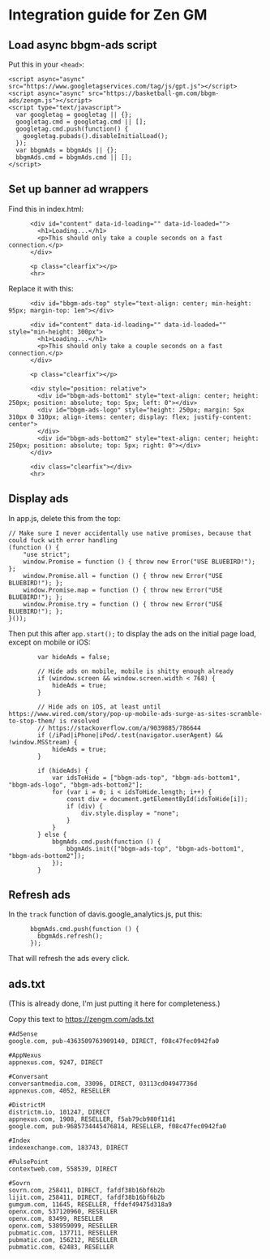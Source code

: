 # Integration guide for Zen GM

## Load async bbgm-ads script

Put this in your `<head>`:

    <script async="async" src="https://www.googletagservices.com/tag/js/gpt.js"></script>
    <script async="async" src="https://basketball-gm.com/bbgm-ads/zengm.js"></script>
    <script type="text/javascript">
      var googletag = googletag || {};
      googletag.cmd = googletag.cmd || [];
      googletag.cmd.push(function() {
        googletag.pubads().disableInitialLoad();
      });
      var bbgmAds = bbgmAds || {};
      bbgmAds.cmd = bbgmAds.cmd || [];
    </script>

## Set up banner ad wrappers

Find this in index.html:

          <div id="content" data-id-loading="" data-id-loaded="">
            <h1>Loading...</h1>
            <p>This should only take a couple seconds on a fast connection.</p>
          </div>

          <p class="clearfix"></p>
          <hr>

Replace it with this:

          <div id="bbgm-ads-top" style="text-align: center; min-height: 95px; margin-top: 1em"></div>

          <div id="content" data-id-loading="" data-id-loaded="" style="min-height: 300px">
            <h1>Loading...</h1>
            <p>This should only take a couple seconds on a fast connection.</p>
          </div>

          <p class="clearfix"></p>

          <div style="position: relative">
            <div id="bbgm-ads-bottom1" style="text-align: center; height: 250px; position: absolute; top: 5px; left: 0"></div>
            <div id="bbgm-ads-logo" style="height: 250px; margin: 5px 310px 0 310px; align-items: center; display: flex; justify-content: center">
            </div>
            <div id="bbgm-ads-bottom2" style="text-align: center; height: 250px; position: absolute; top: 5px; right: 0"></div>
          </div>

          <div class="clearfix"></div>
          <hr>

## Display ads

In app.js, delete this from the top:

    // Make sure I never accidentally use native promises, because that could fuck with error handling
    (function () {
        "use strict";
        window.Promise = function () { throw new Error("USE BLUEBIRD!"); };
        window.Promise.all = function () { throw new Error("USE BLUEBIRD!"); };
        window.Promise.map = function () { throw new Error("USE BLUEBIRD!"); };
        window.Promise.try = function () { throw new Error("USE BLUEBIRD!"); };
    }());

Then put this after `app.start();` to display the ads on the initial page load, except on mobile or iOS:

            var hideAds = false;

            // Hide ads on mobile, mobile is shitty enough already
            if (window.screen && window.screen.width < 768) {
                hideAds = true;
            }

            // Hide ads on iOS, at least until https://www.wired.com/story/pop-up-mobile-ads-surge-as-sites-scramble-to-stop-them/ is resolved
            // https://stackoverflow.com/a/9039885/786644
            if (/iPad|iPhone|iPod/.test(navigator.userAgent) && !window.MSStream) {
                hideAds = true;
            }

            if (hideAds) {
                var idsToHide = ["bbgm-ads-top", "bbgm-ads-bottom1", "bbgm-ads-logo", "bbgm-ads-bottom2"];
                for (var i = 0; i < idsToHide.length; i++) {
                    const div = document.getElementById(idsToHide[i]);
                    if (div) {
                        div.style.display = "none";
                    }
                }
            } else {
                bbgmAds.cmd.push(function () {
                    bbgmAds.init(["bbgm-ads-top", "bbgm-ads-bottom1", "bbgm-ads-bottom2"]);
                });
            }

## Refresh ads

In the `track` function of davis.google_analytics.js, put this:

          bbgmAds.cmd.push(function () {
            bbgmAds.refresh();
          });

That will refresh the ads every click.

## ads.txt

(This is already done, I'm just putting it here for completeness.)

Copy this text to https://zengm.com/ads.txt

    #AdSense
    google.com, pub-4363509763909140, DIRECT, f08c47fec0942fa0

    #AppNexus
    appnexus.com, 9247, DIRECT

    #Conversant
    conversantmedia.com, 33096, DIRECT, 03113cd04947736d
    appnexus.com, 4052, RESELLER

    #DistrictM
    districtm.io, 101247, DIRECT
    appnexus.com, 1908, RESELLER, f5ab79cb980f11d1
    google.com, pub-9685734445476814, RESELLER, f08c47fec0942fa0

    #Index
    indexexchange.com, 183743, DIRECT

    #PulsePoint
    contextweb.com, 558539, DIRECT

    #Sovrn
    sovrn.com, 258411, DIRECT, fafdf38b16bf6b2b
    lijit.com, 258411, DIRECT, fafdf38b16bf6b2b
    gumgum.com, 11645, RESELLER, ffdef49475d318a9
    openx.com, 537120960, RESELLER
    openx.com, 83499, RESELLER
    openx.com, 538959099, RESELLER
    pubmatic.com, 137711, RESELLER
    pubmatic.com, 156212, RESELLER
    pubmatic.com, 62483, RESELLER
